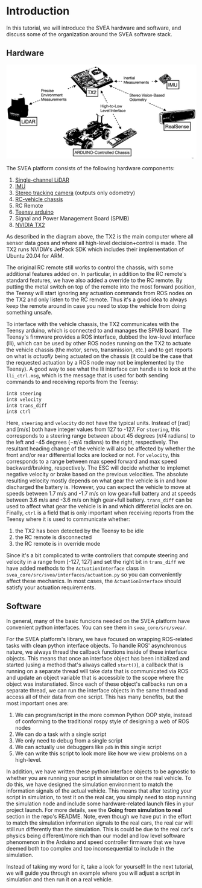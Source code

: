 # Introduction

In this tutorial, we will introduce the SVEA hardware and software, and discuss
some of the organization around the SVEA software stack.

## Hardware

![svea hardware](/media/svea_hardware.png)

The SVEA platform consists of the following hardware components:

1. [Single-channel LiDAR](https://www.hokuyo-usa.com/products/lidar-obstacle-detection/ust-10lx)
2. [IMU](https://www.adafruit.com/product/2472)
3. [Stereo tracking camera](https://www.intelrealsense.com/tracking-camera-t265/) (outputs only odometry)
4. [RC-vehicle chassis](https://traxxas.com/products/landing/trx-4/)
5. RC Remote
6. [Teensy arduino](https://www.pjrc.com/store/teensy40.html)
7. Signal and Power Management Board (SPMB)
8. [NVIDIA TX2](https://developer.nvidia.com/buy-jetson?product=jetson_tx2&location=US)

As described in the diagram above, the TX2 is the main computer where all sensor
data goes and where all high-level decision+control is made. The TX2 runs NVIDIA's
JetPack SDK which includes their implementation of Ubuntu 20.04 for ARM.

The original RC remote still works to control the chassis, with some additional
features added on. In particular, in addition to the RC remote's standard
features, we have also added a override to the RC remote. By putting the metal
switch on top of the remote into the most forward position, the Teensy will
start ignoring any actuation commands from ROS nodes on the TX2 and only listen
to the RC remote. Thus it's a good idea to always keep the remote around in case
you need to stop the vehicle from doing something unsafe.

To interface with the vehicle chassis, the TX2 communicates with the Teensy
arduino, which is connected to and manages the SPMB board. The Teensy's firmware
provides a ROS interface, dubbed the low-level interface (lli), which can be
used by other ROS nodes running on the TX2 to actuate the vehicle chassis (the
motor, servo, transmission, etc.) and to get reports on what is *actually*
being actuated on the chassis (it could be the case that the requested actuation
by a ROS node may not be implemented by the Teensy). A good way to see what the lli
interface can handle is to look at the `lli_ctrl.msg`, which is the message that
is used for both sending commands to and receiving reports from the Teensy:

```
int8 steering
int8 velocity
int8 trans_diff
int8 ctrl
```

Here, `steering` and `velocity` do not have the typical units. Instead of [rad]
and [m/s] both have integer values from 127 to -127.
For `steering`, this corresponds to a steering range between about 45 degrees
($\pi/4$ radians) to the left and -45 degrees ($-\pi/4$ radians) to the right,
respectively. The resultant heading change of the vehicle will also be affected
by whether the front and/or rear differential locks are locked or not. For
`velocity`, this corresponds to a range between max speed forward and max speed
backward/braking, respectively. The ESC will decide whether to implemet negative
velocity or brake based on the previous velocities. The absolute resulting
velocity mostly depends on what gear the vehicle is in and how discharged the
battery is. However, you can expect the vehicle to move at speeds between 1.7
m/s and -1.7 m/s on low gear+full battery and at speeds between 3.6 m/s and -3.6
m/s on high gear+full
battery.
`trans_diff` can be used to affect what gear the vehicle is in and which
differetial locks are on. Finally, `ctrl` is a field that is only important when
receiving reports from the Teensy where it is used to communicate whether:
1. the TX2 has been detected by the Teensy to be idle
2. the RC remote is disconnected
3. the RC remote is in override mode

Since it's a bit complicated to write controllers that compute steering and
velocity in a range from [-127, 127] and set the right bit in `trans_diff` we
have added methods to the `ActuationInterface` class in
`svea_core/src/svea/interfaces/actuation.py` so you can conveniently affect these
mechanics. In most cases, the `ActuationInterface` should satisfy your actuation
requirements.

## Software

In general, many of the basic funcions needed on the SVEA platform have
convenient python interfaces. You can see them in
`svea_core/src/svea/`.

For the SVEA platform's library, we have focused on wrapping ROS-related tasks
with clean python interface objects. To handle ROS' asynchronous nature, we
always thread the callback functions inside of these interface objects. This
means that once an interface object has been initialized and started (using a
method that's always called `start()`), a callback that is running on a separate
thread will take data that is communicated via ROS and update an object variable
that is accessible to the scope where the object was instanstiated. Since each
of these object's callbacks run on a separate thread, we can run the interface
objects in the same thread and access all of their data from one script. This
has many benefits, but the most important ones are:

1. We can program/script in the more common Python OOP style, instead of
   conforming to the traditional rospy style of designing a web of ROS nodes
2. We can do a task with a single script
3. We only need to debug from a single script
4. We can actually use debuggers like `pdb` in this single script
5. We can write this script to look more like how we view problems on a
   high-level.

In addition, we have written these python interface objects to be agnostic to
whether you are running your script in simulation or on the real vehicle. To do
this, we have designed the simulation environment to match the information
signals of the actual vehicle. This means that after testing your script in
simulation, to test it on the real car, you simply need to stop running the
simulation node and include some hardware-related launch files in your project
launch. For more details, see the **Going from simulation to real** section in
the repo's README. Note, even though we have put in the effort to match the
simulation information signals to the real cars, the real car will still run
differently than the simulation. This is could be due to the real car's physics
being different/more rich than our model and low level software phenomenon in
the Arduino and speed controller firmware that we have deemed both too complex
and too inconsequential to include in the simulation.

Instead of taking my word for it, take a look for yourself! In the next
tutorial, we will guide you through an example where you will adjust a script in
simulation and then run it on a real vehicle.

